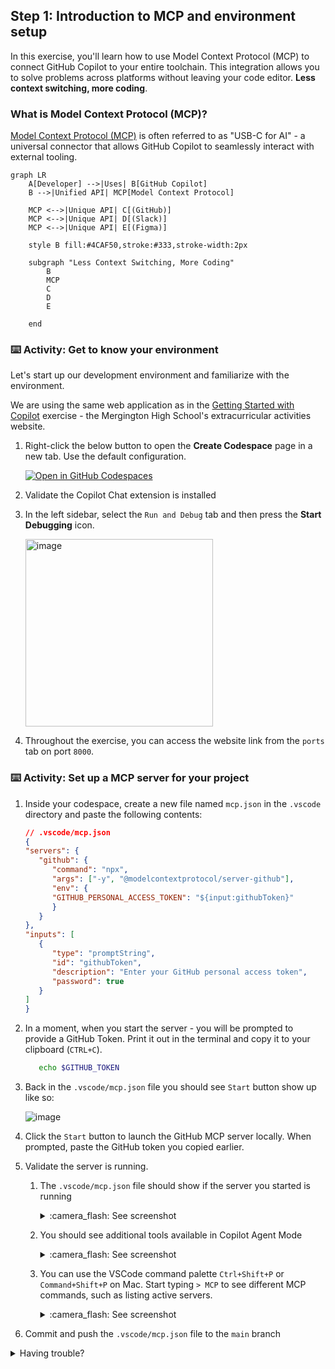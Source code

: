 ## Step 1: Introduction to MCP and environment setup

In this exercise, you'll learn how to use Model Context Protocol (MCP) to connect GitHub Copilot to your entire toolchain.
This integration allows you to solve problems across platforms without leaving your code editor. **Less context switching, more coding**.


### What is Model Context Protocol (MCP)?

[Model Context Protocol (MCP)](https://modelcontextprotocol.io/introduction) is often referred to as "USB-C for AI" - a universal connector that allows GitHub Copilot to seamlessly interact with external tooling.
```mermaid
graph LR
    A[Developer] -->|Uses| B[GitHub Copilot]
    B -->|Unified API| MCP[Model Context Protocol]

    MCP <-->|Unique API| C[(GitHub)]
    MCP <-->|Unique API| D[(Slack)]
    MCP <-->|Unique API| E[(Figma)]

    style B fill:#4CAF50,stroke:#333,stroke-width:2px

    subgraph "Less Context Switching, More Coding"
        B
        MCP
        C
        D
        E

    end
```

### :keyboard: Activity: Get to know your environment

Let's start up our development environment and familiarize with the environment.

We are using the same web application as in the [Getting Started with Copilot](https://github.com/skills/getting-started-with-github-copilot) exercise - the Mergington High School's extracurricular activities website.

1. Right-click the below button to open the **Create Codespace** page in a new tab. Use the default configuration.

   [![Open in GitHub Codespaces](https://github.com/codespaces/badge.svg)](https://codespaces.new/{{full_repo_name}}?quickstart=1)

1. Validate the Copilot Chat extension is installed
1. In the left sidebar, select the `Run and Debug` tab and then press the **Start Debugging** icon.

   <img width="300" alt="image" src="https://github.com/user-attachments/assets/50b27f2a-5eab-4827-9343-ab5bce62357e" />

1. Throughout the exercise, you can access the website link from the `ports` tab on port `8000`.

### :keyboard: Activity: Set up a MCP server for your project

1. Inside your codespace, create a new file named `mcp.json` in the `.vscode` directory and paste the following contents:

   ```json
   // .vscode/mcp.json
   {
   "servers": {
      "github": {
         "command": "npx",
         "args": ["-y", "@modelcontextprotocol/server-github"],
         "env": {
         "GITHUB_PERSONAL_ACCESS_TOKEN": "${input:githubToken}"
         }
      }
   },
   "inputs": [
      {
         "type": "promptString",
         "id": "githubToken",
         "description": "Enter your GitHub personal access token",
         "password": true
      }
   ]
   }
   ```

1. In a moment, when you start the server - you will be prompted to provide a GitHub Token. Print it out in the terminal and copy it to your clipboard (`CTRL+C`).

   ```bash
      echo $GITHUB_TOKEN
   ```

1. Back in the `.vscode/mcp.json` file you should see `Start` button show up like so:

   ![image](https://github.com/user-attachments/assets/c82a4202-1f4a-4123-ad14-5e33ecd6316c)

1. Click the `Start` button to launch the GitHub MCP server locally. When prompted, paste the GitHub token you copied earlier.

1. Validate the server is running.

   1. The `.vscode/mcp.json` file should show if the server you started is running

      <details>
      <summary>:camera_flash: See screenshot</summary><br/>

      ![image](https://github.com/user-attachments/assets/80f3fcda-34a8-486e-95a3-c166e9152b9a)

      </details>

   1. You should see additional tools available in Copilot Agent Mode

      <details>
      <summary>:camera_flash: See screenshot</summary><br/>

      ![image](https://github.com/user-attachments/assets/95af044c-3f26-4f5c-b933-7630db72eb67)

      </details>

   1. You can use the VSCode command palette `Ctrl+Shift+P` or `Command+Shift+P` on Mac.
      Start typing `> MCP` to see different MCP commands, such as listing active servers.

         <details>
         <summary>:camera_flash: See screenshot</summary><br/>

      ![image](https://github.com/user-attachments/assets/6a127ac2-a6dc-495b-bc5f-d52425f709f8)

         </details>

1. Commit and push the `.vscode/mcp.json` file to the `main` branch

<details>
<summary>Having trouble?</summary><br/>

Make sure you:

- Properly copied the `json` contents above to `.vscode/mcp.json` file
- Pushed your changes to the `main` branch

</details>
